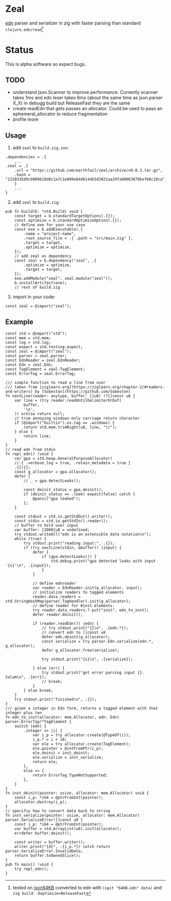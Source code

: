 # Zeal
[edn](https://github.com/edn-format/edn) parser and serializer in zig
with faster parsing than standard `clojure.edn/read`[^2]

# Status
This is alpha software so expect bugs.
## TODO
- understand json.Scanner to improve performance. Currently scanner
  takes 1ms and edn lexer takes 6ms (about the same time as
  json.parser X_X) in debugg build but ReleaseFast they are the same
- create readEdn that gets passes an allocator. Could be used to pass
  an ephemeral_allocator to reduce fragmentation
- profile more
## Usage
1. add `zeal` to `build.zig.zon`:

``` zig
.dependencies = .{
    ...
.zeal = .{
    .url = "https://github.com/earthfail/zeal/archive/v0.0.3.tar.gz",
    .hash = "1220335d9cb009618d8c1a7c1e099e64d6144b5d3021aa19fa90063879bef68c18ca",
    }
    ...
}
```
2. add `zeal` to `build.zig`:

``` zig
pub fn build(b: *std.Build) void {
    const target = b.standardTargetOptions(.{});
    const optimize = b.standardOptimizeOption(.{});
    // define exe for your use case
    const exe = b.addExecutable(.{
        .name = "project-name",
        .root_source_file = .{ .path = "src/main.zig" },
        .target = target,
        .optimize = optimize,
    });
    // add zeal as dependency
    const zeal = b.dependency("zeal", .{
        .optimize = optimize,
        .target = target,
    });
    exe.addModule("zeal", zeal.module("zeal"));
    b.installArtifact(exe);
    // rest of build.zig

```

3. import in your code:
``` zig
const zeal = @import("zeal");
```

## Example

``` zig
const std = @import("std");
const mem = std.mem;
const log = std.log;
const expect = std.testing.expect;
const zeal = @import("zeal");
const parser = zeal.parser;
const EdnReader = zeal.EdnReader;
const Edn = zeal.Edn;
const TagElement = zeal.TagElement;
const ErrorTag = zeal.ErrorTag;

/// simple function to read a line from user
/// taken from [ziglearn.org](https://ziglearn.org/chapter-2/#readers-and-writers) by [Sobeston](https://github.com/Sobeston)
fn nextLine(reader: anytype, buffer: []u8) !?[]const u8 {
    var line = (try reader.readUntilDelimiterOrEof(
        buffer,
        '\n',
    )) orelse return null;
    // trim annoying windows-only carriage return character
    if (@import("builtin").os.tag == .windows) {
        return std.mem.trimRight(u8, line, "\r");
    } else {
        return line;
    }
}
// read edn from stdin
fn repl_edn() !void {
    var gpa = std.heap.GeneralPurposeAllocator(
    //.{ .verbose_log = true, .retain_metadata = true }
    .{}){};
    const g_allocator = gpa.allocator();
    defer {
        // _ = gpa.detectLeaks();

        const deinit_status = gpa.deinit();
        if (deinit_status == .leak) expect(false) catch {
            @panic("gpa leaked");
        };
    }

    const stdout = std.io.getStdOut().writer();
    const stdin = std.io.getStdIn().reader();
    // buffer to hold user input
    var buffer: [2000]u8 = undefined;
    try stdout.writeAll("edn is an extensible data notation\n");
    while (true) {
        try stdout.print("reading input:", .{});
        if (try nextLine(stdin, &buffer)) |input| {
            defer {
                if (gpa.detectLeaks()) {
                    std.debug.print("gpa detected leaks with input '{s}'\n", .{input});
                }
            }

            // define ednreader
            var reader = EdnReader.init(g_allocator, input);
            // initialize readers to tagged elements
            reader.data_readers = std.StringHashMap(parser.TagHandler).init(g_allocator);
            // define reader for #inst elements.
            try reader.data_readers.?.put("inst", edn_to_inst);
            defer reader.deinit();

            if (reader.readEdn()) |edn| {
                // try stdout.print("{}\n", .{edn.*});
                // convert edn to []const u8
                defer edn.deinit(g_allocator);
                const serialize = try parser.Edn.serialize(edn.*, g_allocator);
                defer g_allocator.free(serialize);

                try stdout.print("{s}\n", .{serialize});

            } else |err| {
                try stdout.print("got error parsing input {}. Salam\n", .{err});
                // break;
            }
        } else break;
    }
    try stdout.print("finished\n", .{});
}
/// given a integer in Edn form, returns a tagged element with that integer plus ten
fn edn_to_inst(allocator: mem.Allocator, edn: Edn) parser.ErrorTag!*TagElement {
    switch (edn) {
        .integer => |i| {
            var i_p = try allocator.create(@TypeOf(i));
            i_p.* = i + 10;
            var ele = try allocator.create(TagElement);
            ele.pointer = @intFromPtr(i_p);
            ele.deinit = inst_deinit;
            ele.serialize = inst_serialize;
            return ele;
        },
        else => {
            return ErrorTag.TypeNotSupported;
        },
    }
}
fn inst_deinit(pointer: usize, allocator: mem.Allocator) void {
    const i_p: *i64 = @ptrFromInt(pointer);
    allocator.destroy(i_p);
}
// specifiy how to convert data back to string
fn inst_serialize(pointer: usize, allocator: mem.Allocator) parser.SerializeError![]const u8 {
    const i_p: *i64 = @ptrFromInt(pointer);
    var buffer = std.ArrayList(u8).init(allocator);
    errdefer buffer.deinit();

    const writer = buffer.writer();
    writer.print("{d}", .{i_p.*}) catch return parser.SerializeError.InvalidData;
    return buffer.toOwnedSlice();
}
pub fn main() !void {
    try repl_edn();
}
```

[^2]: tested on
    [json64KB](https://microsoftedge.github.io/Demos/json-dummy-data/64KB.json)
    converted to edn with `(spit "64KB.edn" data)` and `zig build -Doptimize=ReleaseFast`
